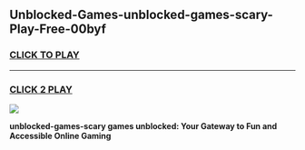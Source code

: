 
## Unblocked-Games-unblocked-games-scary-Play-Free-00byf
<h3>
<a href="https://premium76.site?title=unblocked-games-scary&ref=23A">CLICK TO PLAY</a></h3>
<hr>

<h3>
<a href="https://premium76.site?title=unblocked-games-scary&ref=23A">CLICK 2 PLAY</a>
  
</h3>

<a href="https://premium76.site?title=unblocked-games-scary&ref=23A"><img src="https://clearcache.store/games.png"></a>


**unblocked-games-scary games unblocked: Your Gateway to Fun and Accessible Online Gaming**
